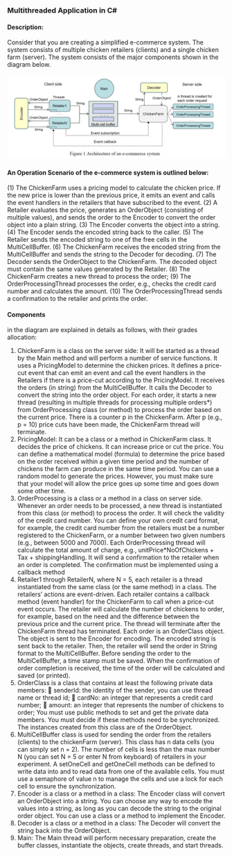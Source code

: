 ### Multithreaded Application in C#

#### Description: 
Consider that you are creating a simplified e-commerce system. The system consists of multiple chicken retailers (clients) and a single chicken farm (server). The system consists of the major components shown in the diagram below.

![Image](https://github.com/pranjalsk/data-structures-and-algorithms/blob/master/multithreading%20in%20C%23/ChickenFarmApplication/ecom.JPG)

#### An Operation Scenario of the e-commerce system is outlined below:
(1) The ChickenFarm uses a pricing model to calculate the chicken price. If the new price is lower than the previous price, it emits an event and calls the event handlers in the retailers that have subscribed to the event.
(2) A Retailer evaluates the price, generates an OrderObject (consisting of multiple values), and sends the order to the Encoder to convert the order object into a plain string.
(3) The Encoder converts the object into a string.
(4) The Encoder sends the encoded string back to the caller.
(5) The Retailer sends the encoded string to one of the free cells in the MultiCellBuffer.
(6) The ChickenFarm receives the encoded string from the MultiCellBuffer and sends the string to the Decoder for decoding.
(7) The Decoder sends the OrderObject to the ChickenFarm. The decoded object must contain the same values generated by the Retailer.
(8) The ChickenFarm creates a new thread to process the order;
(9) The OrderProcessingThread processes the order, e.g., checks the credit card number and calculates the amount.
(10) The OrderProcessingThread sends a confirmation to the retailer and prints the order.

#### Components
in the diagram are explained in details as follows, with their grades allocation:
1. ChickenFarm is a class on the server side: It will be started as a thread by the Main method and will perform a number of service functions. It uses a PricingModel to determine the chicken prices. It defines a price-cut event that can emit an event and call the event handlers in the Retailers if there is a price-cut according to the PricingModel. It receives the orders (in string) from the MultiCellBuffer. It calls the Decoder to convert the string into the order object. For each order, it starts a new thread (resulting in multiple threads for processing multiple orders*) from OrderProcessing class (or method) to process the order based on the current price. There is a counter p in the ChickenFarm. After p (e.g., p = 10) price cuts have been made, the ChickenFarm thread will terminate.
2. PricingModel: It can be a class or a method in ChickenFarm class. It decides the price of chickens. It can increase price or cut the price. You can define a mathematical model (formula) to determine the price based on the order received within a given time period and the number of chickens the farm can produce in the same time period. You can use a random model to generate the prices. However, you must make sure that your model will allow the price goes up some time and goes down some other time. 
3. OrderProcessing is a class or a method in a class on server side. Whenever an order needs to be processed, a new thread is instantiated from this class (or method) to process the order. It will check the validity of the credit card number. You can define your own credit card format, for example, the credit card number from the retailers must be a number registered to the ChickenFarm, or a number between two given numbers (e.g., between 5000 and 7000). Each OrderProcessing thread will calculate the total amount of charge, e.g., unitPrice*NoOfChickens + Tax + shippingHandling. It will send a confirmation to the retailer when an order is completed. The confirmation must be implemented using a callback method
4. Retailer1 through RetailerN, where N = 5, each retailer is a thread instantiated from the same class (or the same method) in a class. The retailers’ actions are event-driven. Each retailer contains a callback method (event handler) for the ChickenFarm to call when a price-cut event occurs. The retailer will calculate the number of chickens to order, for example, based on the need and the difference between the previous price and the current price. The thread will terminate after the ChickenFarm thread has terminated. Each order is an OrderClass object. The object is sent to the Encoder for encoding. The encoded string is sent back to the retailer. Then, the retailer will send the order in String format to the MultiCellBuffer. Before sending the order to the MultiCellBuffer, a time stamp must be saved. When the confirmation of order completion is received, the time of the order will be calculated and saved (or printed). 
5. OrderClass is a class that contains at least the following private data members:
 senderId: the identity of the sender, you can use thread name or thread id;
 cardNo: an integer that represents a credit card number;
 amount: an integer that represents the number of chickens to order;
You must use public methods to set and get the private data members. You must decide if these methods need to be synchronized. The instances created from this class are of the OrderObject. 
6. MultiCellBuffer class is used for sending the order from the retailers (clients) to the chickenFarm (server). This class has n data cells (you can simply set n = 2). The number of cells is less than the max number N (you can set N = 5 or enter N from keyboard) of retailers in your experiment. A setOneCell and
getOneCell methods can be defined to write data into and to read data from one of the available cells. You must use a semaphore of value n to manage the cells and use a lock for each cell to ensure the synchronization.
7. Encoder is a class or a method in a class: The Encoder class will convert an OrderObject into a string. You can choose any way to encode the values into a string, as long as you can decode the string to the original order object. You can use a class or a method to implement the Encoder. 
8. Decoder is a class or a method in a class: The Decoder will convert the string back into the OrderObject.
9. Main: The Main thread will perform necessary preparation, create the buffer classes, instantiate the objects, create threads, and start threads.

